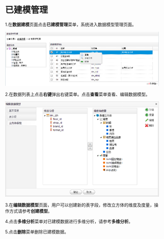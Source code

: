 # 已建模管理

1.在**数据建模**页面点击**已建模管理**菜单，系统进入数据模型管理页面。

![](/assets/import16.png)

2.在数据列表上点击**右键**弹出右键菜单。点击**查看**菜单查看、编辑数据模型。

![](/assets/import17.png)

3.在**编辑数据模型**页面，用户可以创建新的表字段，修改立方体的维度及度量，操作方式请参考**创建模型**。

4.点击**多维分析**菜单对已建模数据进行多维分析，请参考**多维分析**。

5.点击**删除**菜单删除已建模数据。

